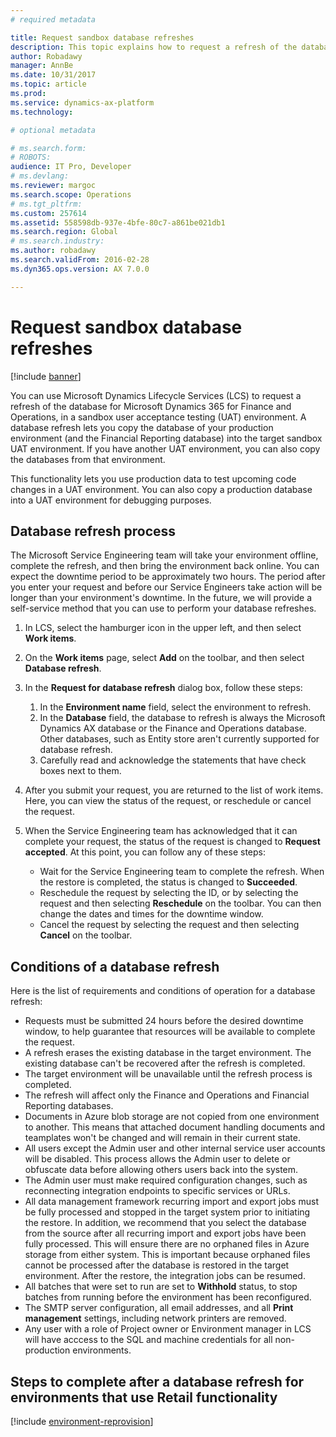 ```yaml
---
# required metadata

title: Request sandbox database refreshes
description: This topic explains how to request a refresh of the database for Microsoft Dynamics 365 for Finance and Operations, in a sandbox user acceptance testing (UAT) environment. 
author: Robadawy
manager: AnnBe
ms.date: 10/31/2017
ms.topic: article
ms.prod: 
ms.service: dynamics-ax-platform
ms.technology: 

# optional metadata

# ms.search.form: 
# ROBOTS: 
audience: IT Pro, Developer
# ms.devlang: 
ms.reviewer: margoc
ms.search.scope: Operations
# ms.tgt_pltfrm: 
ms.custom: 257614
ms.assetid: 558598db-937e-4bfe-80c7-a861be021db1
ms.search.region: Global
# ms.search.industry: 
ms.author: robadawy
ms.search.validFrom: 2016-02-28
ms.dyn365.ops.version: AX 7.0.0

---
```


# Request sandbox database refreshes

[!include [banner](../includes/banner.md)]

You can use Microsoft Dynamics Lifecycle Services (LCS) to request a refresh of the database for Microsoft Dynamics 365 for Finance and Operations, in a sandbox user acceptance testing (UAT) environment. A database refresh lets you copy the database of your production environment (and the Financial Reporting database) into the target sandbox UAT environment. If you have another UAT environment, you can also copy the databases from that environment.

This functionality lets you use production data to test upcoming code changes in a UAT environment. You can also copy a production database into a UAT environment for debugging purposes.

## Database refresh process

The Microsoft Service Engineering team will take your environment offline, complete the refresh, and then bring the environment back online. You can expect the downtime period to be approximately two hours. The period after you enter your request and before our Service Engineers take action will be longer than your environment's downtime. In the future, we will provide a self-service method that you can use to perform your database refreshes.

1. In LCS, select the hamburger icon in the upper left, and then select **Work items**.
2. On the **Work items** page, select **Add** on the toolbar, and then select **Database refresh**.
3. In the **Request for database refresh** dialog box, follow these steps:

    1. In the **Environment name** field, select the environment to refresh.
    2. In the **Database** field, the database to refresh is always the Microsoft Dynamics AX database or the Finance and Operations database. Other databases, such as Entity store aren't currently supported for database refresh.
    3. Carefully read and acknowledge the statements that have check boxes next to them.

4. After you submit your request, you are returned to the list of work items. Here, you can view the status of the request, or reschedule or cancel the request.
5. When the Service Engineering team has acknowledged that it can complete your request, the status of the request is changed to **Request accepted**. At this point, you can follow any of these steps:

    - Wait for the Service Engineering team to complete the refresh. When the restore is completed, the status is changed to **Succeeded**.
    - Reschedule the request by selecting the ID, or by selecting the request and then selecting **Reschedule** on the toolbar. You can then change the dates and times for the downtime window.
    - Cancel the request by selecting the request and then selecting **Cancel** on the toolbar.

## Conditions of a database refresh
Here is the list of requirements and conditions of operation for a database refresh:

- Requests must be submitted 24 hours before the desired downtime window, to help guarantee that resources will be available to complete the request.
- A refresh erases the existing database in the target environment. The existing database can't be recovered after the refresh is completed.
- The target environment will be unavailable until the refresh process is completed.
- The refresh will affect only the Finance and Operations and Financial Reporting databases.
- Documents in Azure blob storage are not copied from one environment to another. This means that attached document handling documents and teamplates won't be changed and will remain in their current state. 
- All users except the Admin user and other internal service user accounts will be disabled. This process allows the Admin user to delete or obfuscate data before allowing others users back into the system. 
- The Admin user must make required configuration changes, such as reconnecting integration endpoints to specific services or URLs.
- All data management framework recurring import and export jobs must be fully processed and stopped in the target system prior to initiating the restore. In addition, we recommend that you select the database from the source after all recurring import and export jobs have been fully processed. This will ensure there are no orphaned files in Azure storage from either system. This is important because orphaned files cannot be processed after the database is restored in the target environment. After the restore, the integration jobs can be resumed.
- All batches that were set to run are set to **Withhold** status, to stop batches from running before the environment has been reconfigured. 
- The SMTP server configuration, all email addresses, and all **Print management** settings, including network printers are removed. 
- Any user with a role of Project owner or Environment manager in LCS will have acccess to the SQL and machine credentials for all non-production environments. 

## Steps to complete after a database refresh for environments that use Retail functionality
[!include [environment-reprovision](../includes/environment-reprovision.md)]
